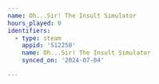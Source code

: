 ```yaml
---
name: Oh...Sir! The Insult Simulator
hours_played: 0
identifiers:
  - type: steam
    appid: '512250'
    name: Oh...Sir! The Insult Simulator
    synced_on: '2024-07-04'

---
```

